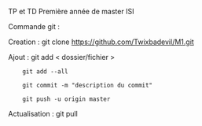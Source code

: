 TP et TD 
Première année de master ISI


Commande git :

Creation : git clone https://github.com/Twixbadevil/M1.git

Ajout : git add < dossier/fichier >

		git add --all

		git commit -m "description du commit"

		git push -u origin master


Actualisation : git pull 